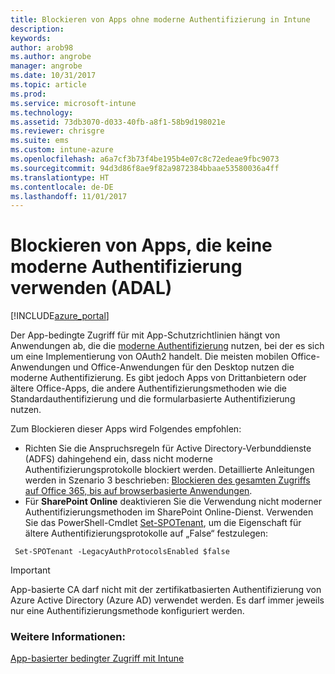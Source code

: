 ```yaml
---
title: Blockieren von Apps ohne moderne Authentifizierung in Intune
description: 
keywords: 
author: arob98
ms.author: angrobe
manager: angrobe
ms.date: 10/31/2017
ms.topic: article
ms.prod: 
ms.service: microsoft-intune
ms.technology: 
ms.assetid: 73db3070-d033-40fb-a8f1-58b9d198021e
ms.reviewer: chrisgre
ms.suite: ems
ms.custom: intune-azure
ms.openlocfilehash: a6a7cf3b73f4be195b4e07c8c72edeae9fbc9073
ms.sourcegitcommit: 94d3d86f8ae9f82a9872384bbaae53580036a4ff
ms.translationtype: HT
ms.contentlocale: de-DE
ms.lasthandoff: 11/01/2017
---
```

# <a name="block-apps-that-do-not-use-modern-authentication-adal"></a>Blockieren von Apps, die keine moderne Authentifizierung verwenden (ADAL)

[!INCLUDE[azure_portal](./includes/azure_portal.md)]

Der App-bedingte Zugriff für mit App-Schutzrichtlinien hängt von Anwendungen ab, die die [moderne Authentifizierung](https://support.office.com/article/Using-Office-365-modern-authentication-with-Office-clients-776c0036-66fd-41cb-8928-5495c0f9168a) nutzen, bei der es sich um eine Implementierung von OAuth2 handelt. Die meisten mobilen Office-Anwendungen und Office-Anwendungen für den Desktop nutzen die moderne Authentifizierung. Es gibt jedoch Apps von Drittanbietern oder ältere Office-Apps, die andere Authentifizierungsmethoden wie die Standardauthentifizierung und die formularbasierte Authentifizierung nutzen.

Zum Blockieren dieser Apps wird Folgendes empfohlen:

* Richten Sie die Anspruchsregeln für Active Directory-Verbunddienste (ADFS) dahingehend ein, dass nicht moderne Authentifizierungsprotokolle blockiert werden. Detaillierte Anleitungen werden in Szenario 3 beschrieben: [Blockieren des gesamten Zugriffs auf Office 365, bis auf browserbasierte Anwendungen](https://technet.microsoft.com/library/dn592182.aspx).
* Für **SharePoint Online** deaktivieren Sie die Verwendung nicht moderner Authentifizierungsmethoden im SharePoint Online-Dienst. Verwenden Sie das PowerShell-Cmdlet [Set-SPOTenant](https://technet.microsoft.com/library/fp161390.aspx), um die Eigenschaft für ältere Authentifizierungsprotokolle auf „False“ festzulegen:

```
 Set-SPOTenant -LegacyAuthProtocolsEnabled $false

```


>[!IMPORTANT]
>App-basierte CA darf nicht mit der zertifikatbasierten Authentifizierung von Azure Active Directory (Azure AD) verwendet werden. Es darf immer jeweils nur eine Authentifizierungsmethode konfiguriert werden.

### <a name="see-also"></a>Weitere Informationen:
[App-basierter bedingter Zugriff mit Intune](app-based-conditional-access-intune.md)

